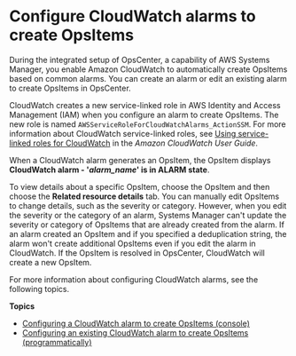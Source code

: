 # Configure CloudWatch alarms to create OpsItems<a name="OpsCenter-create-OpsItems-from-CloudWatch-Alarms"></a>

During the integrated setup of OpsCenter, a capability of AWS Systems Manager, you enable Amazon CloudWatch to automatically create OpsItems based on common alarms\. You can create an alarm or edit an existing alarm to create OpsItems in OpsCenter\. 

CloudWatch creates a new service\-linked role in AWS Identity and Access Management \(IAM\) when you configure an alarm to create OpsItems\. The new role is named `AWSServiceRoleForCloudWatchAlarms_ActionSSM`\. For more information about CloudWatch service\-linked roles, see [Using service\-linked roles for CloudWatch](https://docs.aws.amazon.com/AmazonCloudWatch/latest/monitoring/using-service-linked-roles.html) in the *Amazon CloudWatch User Guide*\. 

When a CloudWatch alarm generates an OpsItem, the OpsItem displays **CloudWatch alarm \- '*alarm\_name*' is in ALARM state**\. 

To view details about a specific OpsItem, choose the OpsItem and then choose the **Related resource details** tab\. You can manually edit OpsItems to change details, such as the severity or category\. However, when you edit the severity or the category of an alarm, Systems Manager can't update the severity or category of OpsItems that are already created from the alarm\. If an alarm created an OpsItem and if you specified a deduplication string, the alarm won't create additional OpsItems even if you edit the alarm in CloudWatch\. If the OpsItem is resolved in OpsCenter, CloudWatch will create a new OpsItem\.

For more information about configuring CloudWatch alarms, see the following topics\.

**Topics**
+ [Configuring a CloudWatch alarm to create OpsItems \(console\)](OpsCenter-creating-or-editing-existing-alarm-console.md)
+ [Configuring an existing CloudWatch alarm to create OpsItems \(programmatically\)](OpsCenter-configuring-an-existing-alarm-programmatically.md)